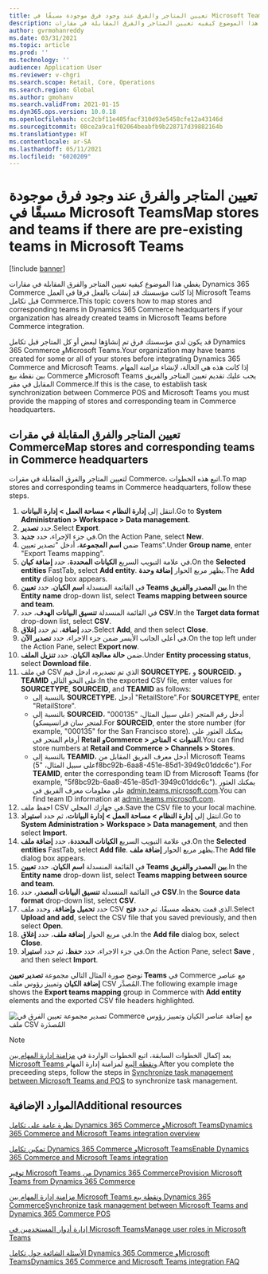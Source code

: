 ```yaml
---
title: تعيين المتاجر والفرق عند وجود فرق موجودة مسبقًا في Microsoft Teams
description: يغطي هذا الموضوع كيفيه تعيين المتاجر والفرق المقابلة في مقارات Dynamics 365 Commerce إذا كانت مؤسستك قد إنشات بالفعل فرقا في العمل Microsoft Teams قبل تكامل Commerce.
author: gvrmohanreddy
ms.date: 03/31/2021
ms.topic: article
ms.prod: ''
ms.technology: ''
audience: Application User
ms.reviewer: v-chgri
ms.search.scope: Retail, Core, Operations
ms.search.region: Global
ms.author: gmohanv
ms.search.validFrom: 2021-01-15
ms.dyn365.ops.version: 10.0.18
ms.openlocfilehash: ccc2cbf11e405facf310d93e5458cfe12a43146d
ms.sourcegitcommit: 08ce2a9ca1f02064beabfb9b228717d39882164b
ms.translationtype: HT
ms.contentlocale: ar-SA
ms.lasthandoff: 05/11/2021
ms.locfileid: "6020209"
---
```

# <a name="map-stores-and-teams-if-there-are-pre-existing-teams-in-microsoft-teams"></a><span data-ttu-id="cd452-103">تعيين المتاجر والفرق عند وجود فرق موجودة مسبقًا في Microsoft Teams</span><span class="sxs-lookup"><span data-stu-id="cd452-103">Map stores and teams if there are pre-existing teams in Microsoft Teams</span></span>

[!include [banner](includes/banner.md)]

<span data-ttu-id="cd452-104">يغطي هذا الموضوع كيفيه تعيين المتاجر والفرق المقابلة في مقارات Dynamics 365 Commerce إذا كانت مؤسستك قد إنشات بالفعل فرقا في العمل Microsoft Teams قبل تكامل Commerce.</span><span class="sxs-lookup"><span data-stu-id="cd452-104">This topic covers how to map stores and corresponding teams in Dynamics 365 Commerce headquarters if your organization has already created teams in Microsoft Teams before Commerce integration.</span></span>

<span data-ttu-id="cd452-105">قد يكون لدي مؤسستك فرق تم إنشاؤها لبعض أو كل المتاجر قبل تكامل Dynamics 365 Commerce وMicrosoft Teams.</span><span class="sxs-lookup"><span data-stu-id="cd452-105">Your organization may have teams created for some or all of your stores before integrating Dynamics 365 Commerce and Microsoft Teams.</span></span> <span data-ttu-id="cd452-106">إذا كانت هذه هي الحالة، لإنشاء مزامنة المهام بين نقطة بيع Commerce وMicrosoft Teams يجب عليك تقديم تعيين المتاجر والفريق المقابل في مقر Commerce.</span><span class="sxs-lookup"><span data-stu-id="cd452-106">If this is the case, to establish task synchronization between Commerce POS and Microsoft Teams you must provide the mapping of stores and corresponding team in Commerce headquarters.</span></span>

## <a name="map-stores-and-corresponding-teams-in-commerce-headquarters"></a><span data-ttu-id="cd452-107">تعيين المتاجر والفرق المقابلة في مقرات Commerce</span><span class="sxs-lookup"><span data-stu-id="cd452-107">Map stores and corresponding teams in Commerce headquarters</span></span> 

<span data-ttu-id="cd452-108">لتعيين المتاجر والفرق المقابلة في مقرات Commerce، اتبع هذه الخطوات.</span><span class="sxs-lookup"><span data-stu-id="cd452-108">To map stores and corresponding teams in Commerce headquarters, follow these steps.</span></span>

1. <span data-ttu-id="cd452-109">انتقل إلى **إدارة النظام \> مساحة العمل \> إدارة البيانات**.</span><span class="sxs-lookup"><span data-stu-id="cd452-109">Go to **System Administration \> Workspace \> Data management**.</span></span>
1. <span data-ttu-id="cd452-110">حدد **تصدير**.</span><span class="sxs-lookup"><span data-stu-id="cd452-110">Select **Export**.</span></span> 
1. <span data-ttu-id="cd452-111">في جزء الإجراء، حدد **جديد**.</span><span class="sxs-lookup"><span data-stu-id="cd452-111">On the Action Pane, select **New**.</span></span>
1. <span data-ttu-id="cd452-112">ضمن **اسم المجموعة**، أدخل "تصدير تعيين Teams".</span><span class="sxs-lookup"><span data-stu-id="cd452-112">Under **Group name**, enter "Export Teams mapping".</span></span>
1. <span data-ttu-id="cd452-113">في علامة التبويب السريع **الكيانات المحددة**، حدد **إضافة كيان**.</span><span class="sxs-lookup"><span data-stu-id="cd452-113">On the **Selected entities** FastTab, select **Add entity**.</span></span> <span data-ttu-id="cd452-114">يظهر مربع الحوار **إضافة وحدة**.</span><span class="sxs-lookup"><span data-stu-id="cd452-114">The **Add entity** dialog box appears.</span></span>  
1. <span data-ttu-id="cd452-115">في القائمة المنسدلة **اسم الكيان**، حدد **تعيين Teams بين المصدر والفريق**.</span><span class="sxs-lookup"><span data-stu-id="cd452-115">In the **Entity name** drop-down list, select **Teams mapping between source and team**.</span></span>
1. <span data-ttu-id="cd452-116">في القائمة المنسدلة **تنسيق البيانات الهدف**، حدد **CSV**.</span><span class="sxs-lookup"><span data-stu-id="cd452-116">In the **Target data format** drop-down list, select **CSV**.</span></span>
1. <span data-ttu-id="cd452-117">حدد **إضافة**، ثم حدد **إغلاق**.</span><span class="sxs-lookup"><span data-stu-id="cd452-117">Select **Add**, and then select **Close**.</span></span>
1. <span data-ttu-id="cd452-118">في أعلي الجانب الأيسر ضمن جزء الاجراء، حدد **تصدير الآن**.</span><span class="sxs-lookup"><span data-stu-id="cd452-118">On the top left under the Action Pane, select **Export now**.</span></span>
1. <span data-ttu-id="cd452-119">ضمن **حالة معالجة الكيان**، حدد **تنزيل الملف**.</span><span class="sxs-lookup"><span data-stu-id="cd452-119">Under **Entity processing status**, select **Download file**.</span></span>
1. <span data-ttu-id="cd452-120">في ملف CSV الذي تم تصديره، ادخل قيم **SOURCETYPE**، و **SOURCEID**، و **TEAMID** على النحو التالي:</span><span class="sxs-lookup"><span data-stu-id="cd452-120">In the exported CSV file, enter values for **SOURCETYPE**, **SOURCEID**, and **TEAMID** as follows:</span></span>
    - <span data-ttu-id="cd452-121">بالنسبة إلى **SOURCETYPE**، أدخل "RetailStore".</span><span class="sxs-lookup"><span data-stu-id="cd452-121">For **SOURCETYPE**, enter "RetailStore".</span></span> 
    - <span data-ttu-id="cd452-122">بالنسبة إلى **SOURCEID**، أدخل رقم المتجر (على سبيل المثال، "000135" لمتجر سان فرانسيسكو).</span><span class="sxs-lookup"><span data-stu-id="cd452-122">For **SOURCEID**, enter the store number (for example, "000135" for the San Francisco store).</span></span> <span data-ttu-id="cd452-123">يمكنك العثور على أرقام المتجر في **Retail وCommerce \> القنوات \> المتاجر**.</span><span class="sxs-lookup"><span data-stu-id="cd452-123">You can find store numbers at **Retail and Commerce \> Channels \> Stores**.</span></span>
    - <span data-ttu-id="cd452-124">بالنسبة إلى **TEAMID**، أدخل معرف الفريق المقابل من Microsoft Teams (على سبيل المثال، "5f8bc92b-6aa8-451e-85d1-3949c01ddc6c").</span><span class="sxs-lookup"><span data-stu-id="cd452-124">For **TEAMID**, enter the corresponding team ID from Microsoft Teams (for example, "5f8bc92b-6aa8-451e-85d1-3949c01ddc6c").</span></span> <span data-ttu-id="cd452-125">يمكنك العثور على معلومات معرف الفريق في [admin.teams.microsoft.com](https://admin.teams.microsoft.com).</span><span class="sxs-lookup"><span data-stu-id="cd452-125">You can find team ID information at [admin.teams.microsoft.com](https://admin.teams.microsoft.com).</span></span>
1. <span data-ttu-id="cd452-126">احفظ ملف CSV في جهازك المحلي.</span><span class="sxs-lookup"><span data-stu-id="cd452-126">Save the CSV file to your local machine.</span></span>
1. <span data-ttu-id="cd452-127">انتقل إلى **إدارة النظام \> مساحة العمل \> إدارة البيانات**، ثم حدد **استيراد**.</span><span class="sxs-lookup"><span data-stu-id="cd452-127">Go to **System Administration \> Workspace \> Data management**, and then select **Import**.</span></span>
1. <span data-ttu-id="cd452-128">في علامة التبويب السريع **الكيانات المحددة**، حدد **إضافة ملف**.</span><span class="sxs-lookup"><span data-stu-id="cd452-128">On the **Selected entities** FastTab, select **Add file**.</span></span> <span data-ttu-id="cd452-129">يظهر مربع الحوار **إضافة ملف**.</span><span class="sxs-lookup"><span data-stu-id="cd452-129">The **Add file** dialog box appears.</span></span>
1. <span data-ttu-id="cd452-130">في القائمة المنسدلة **اسم الكيان**، حدد **تعيين Teams بين المصدر والفريق**.</span><span class="sxs-lookup"><span data-stu-id="cd452-130">In the **Entity name** drop-down list, select **Teams mapping between source and team**.</span></span>
1. <span data-ttu-id="cd452-131">في القائمة المنسدلة **تنسيق البيانات المصدر**، حدد **CSV**.</span><span class="sxs-lookup"><span data-stu-id="cd452-131">In the **Source data format** drop-down list, select **CSV**.</span></span>
1. <span data-ttu-id="cd452-132">حدد **تحميل وإضافة**، وحدد ملف CSV الذي قمت بحفظه مسبقًا، ثم حدد **فتح**.</span><span class="sxs-lookup"><span data-stu-id="cd452-132">Select **Upload and add**, select the CSV file that you saved previously, and then select **Open**.</span></span>
1. <span data-ttu-id="cd452-133">في مربع الحوار **إضافة ملف**، حدد **إغلاق**.</span><span class="sxs-lookup"><span data-stu-id="cd452-133">In the **Add file** dialog box, select **Close**.</span></span>
1. <span data-ttu-id="cd452-134">في جزء الاجراء، حدد **حفظ**، ثم حدد **استيراد**.</span><span class="sxs-lookup"><span data-stu-id="cd452-134">On the Action Pane, select **Save** , and then select **Import**.</span></span>

<span data-ttu-id="cd452-135">توضح صورة المثال التالي مجموعة **تصدير تعيين Teams** في Commerce مع عناصر **إضافة الكيان** وتمييز رؤوس ملف CSV المُصدَّر.</span><span class="sxs-lookup"><span data-stu-id="cd452-135">The following example image shows the **Export teams mapping** group in Commerce with **Add entity** elements and the exported CSV file headers highlighted.</span></span>

![تصدير مجموعة تعيين الفرق في Commerce مع إضافة عناصر الكيان وتمييز رؤوس ملف CSV المُصدَرة](media/d365-commerce-data-mgmt-export-entity.png)

> [!NOTE]
> <span data-ttu-id="cd452-137">بعد إكمال الخطوات السابقة، اتبع الخطوات الواردة في [مزامنة إدارة المهام بين Microsoft Teams ونقطة البيع](synchronize-tasks-teams-pos.md) لمزامنة إدارة المهام.</span><span class="sxs-lookup"><span data-stu-id="cd452-137">After you complete the preceeding steps, follow the steps in [Synchronize task management between Microsoft Teams and POS](synchronize-tasks-teams-pos.md) to synchronize task management.</span></span> 

## <a name="additional-resources"></a><span data-ttu-id="cd452-138">الموارد الإضافية</span><span class="sxs-lookup"><span data-stu-id="cd452-138">Additional resources</span></span>

[<span data-ttu-id="cd452-139">نظرة عامة على تكامل Dynamics 365 Commerce وMicrosoft Teams</span><span class="sxs-lookup"><span data-stu-id="cd452-139">Dynamics 365 Commerce and Microsoft Teams integration overview</span></span>](commerce-teams-integration.md)

[<span data-ttu-id="cd452-140">تمكين تكامل Dynamics 365 Commerce وMicrosoft Teams</span><span class="sxs-lookup"><span data-stu-id="cd452-140">Enable Dynamics 365 Commerce and Microsoft Teams integration</span></span>](enable-teams-integration.md)

[<span data-ttu-id="cd452-141">توفير Microsoft Teams من Dynamics 365 Commerce</span><span class="sxs-lookup"><span data-stu-id="cd452-141">Provision Microsoft Teams from Dynamics 365 Commerce</span></span>](provision-teams-from-commerce.md)

[<span data-ttu-id="cd452-142">مزامنة إدارة المهام بين Microsoft Teams ونقطة بيع Dynamics 365 Commerce</span><span class="sxs-lookup"><span data-stu-id="cd452-142">Synchronize task management between Microsoft Teams and Dynamics 365 Commerce POS</span></span>](synchronize-tasks-teams-pos.md)

[<span data-ttu-id="cd452-143">إدارة أدوار المستخدمين في Microsoft Teams</span><span class="sxs-lookup"><span data-stu-id="cd452-143">Manage user roles in Microsoft Teams</span></span>](manage-user-roles-teams.md)

[<span data-ttu-id="cd452-144">الأسئلة الشائعة حول تكامل Dynamics 365 Commerce وMicrosoft Teams</span><span class="sxs-lookup"><span data-stu-id="cd452-144">Dynamics 365 Commerce and Microsoft Teams integration FAQ</span></span>](teams-integration-faq.md)
